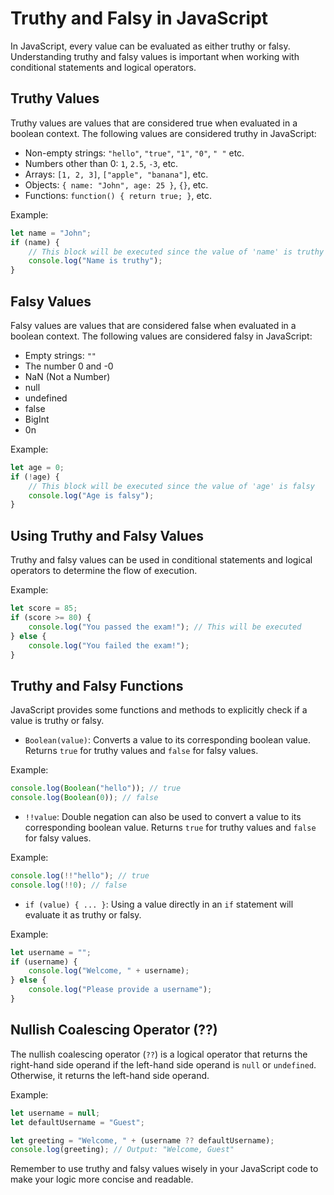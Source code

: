 # Truthy and Falsy in JavaScript

In JavaScript, every value can be evaluated as either truthy or falsy. Understanding truthy and falsy values is important when working with conditional statements and logical operators.

## Truthy Values

Truthy values are values that are considered true when evaluated in a boolean context. The following values are considered truthy in JavaScript:

- Non-empty strings: `"hello"`, `"true"`, `"1"`, `"0"`, `" "` etc.
- Numbers other than 0: `1`, `2.5`, `-3`, etc.
- Arrays: `[1, 2, 3]`, `["apple", "banana"]`, etc.
- Objects: `{ name: "John", age: 25 }`, `{}`, etc.
- Functions: `function() { return true; }`, etc.

Example:
```javascript
let name = "John";
if (name) {
    // This block will be executed since the value of 'name' is truthy
    console.log("Name is truthy");
}
```

## Falsy Values

Falsy values are values that are considered false when evaluated in a boolean context. The following values are considered falsy in JavaScript:

- Empty strings: `""`
- The number 0 and -0
- NaN (Not a Number)
- null
- undefined
- false
- BigInt
- 0n

Example:
```javascript
let age = 0;
if (!age) {
    // This block will be executed since the value of 'age' is falsy
    console.log("Age is falsy");
}
```

## Using Truthy and Falsy Values

Truthy and falsy values can be used in conditional statements and logical operators to determine the flow of execution.

Example:
```javascript
let score = 85;
if (score >= 80) {
    console.log("You passed the exam!"); // This will be executed
} else {
    console.log("You failed the exam!");
}
```

## Truthy and Falsy Functions

JavaScript provides some functions and methods to explicitly check if a value is truthy or falsy.

- `Boolean(value)`: Converts a value to its corresponding boolean value. Returns `true` for truthy values and `false` for falsy values.

Example:
```javascript
console.log(Boolean("hello")); // true
console.log(Boolean(0)); // false
```

- `!!value`: Double negation can also be used to convert a value to its corresponding boolean value. Returns `true` for truthy values and `false` for falsy values.

Example:
```javascript
console.log(!!"hello"); // true
console.log(!!0); // false
```

- `if (value) { ... }`: Using a value directly in an `if` statement will evaluate it as truthy or falsy.

Example:
```javascript
let username = "";
if (username) {
    console.log("Welcome, " + username);
} else {
    console.log("Please provide a username");
}
```

## Nullish Coalescing Operator (??)

The nullish coalescing operator (`??`) is a logical operator that returns the right-hand side operand if the left-hand side operand is `null` or `undefined`. Otherwise, it returns the left-hand side operand.

Example:
```javascript
let username = null;
let defaultUsername = "Guest";

let greeting = "Welcome, " + (username ?? defaultUsername);
console.log(greeting); // Output: "Welcome, Guest"
```

Remember to use truthy and falsy values wisely in your JavaScript code to make your logic more concise and readable.

